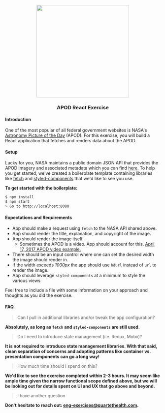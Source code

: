 <div align="center">
  <img src="https://s3.amazonaws.com/qh-public/static/img/Quartet+%2B+NASA.png" width="300" />
  <h3>APOD React Exercise</h3>
</div>

#### Introduction

One of the most popular of all federal government websites is NASA's [Astronomy Picture of the Day](https://apod.nasa.gov/apod/astropix.html) (APOD). For this exercise, you will build a React application that fetches and renders data about the APOD.

#### Setup

Lucky for you, NASA maintains a public domain JSON API that provides the APOD imagery and associated metadata which you can find [here](https://api.nasa.gov/api.html#apod). To help you get started, we've created a boilerplate template containing libraries like [fetch](https://github.com/github/fetch) and [styled-components](https://styled-components.com/) that we'd like to see you use.

**To get started with the boilerplate:**

```sh
$ npm install
$ npm start
> Go to http://localhost:8080
```

#### Expectations and Requirements

- App should make a request using `fetch` to the NASA API shared above.
- App should render the title, explanation, and copyright of the image.
- App should render the image itself.
    - Sometimes the APOD is a video. App should account for this. [April 17, 2017 APOD video example.](https://apod.nasa.gov/apod/ap170417.html)
- There should be an input control where one can set the desired width the image should render in.
- If the width exceeds _1000px_ the app should use `hdurl` instead of `url` to render the image.
- App should leverage `styled-components` at a minimum to style the various views

Feel free to include a file with some information on your approach and thoughts as you did the exercise.

#### FAQ

> Can I pull in additional libraries and/or tweak the app configuration?

**Absolutely, as long as `fetch` and `styled-components` are still used.**

> Do I need to introduce state management (i.e. Redux, Mobx)?

**It is not required to introduce state management libraries. With that said, clean separation of concerns and adopting patterns like container vs. presentation components can go a long way!**

> How much time should I spend on this?

**We'd like to see the exercise completed within 2-3 hours. It may seem like ample time given the narrow functional scope defined above, but we will be looking out for details spent on UI and UX that go above and beyond.**

> I have another question

**Don't hesitate to reach out: [eng-exercises@quartethealth.com](mailto:eng-exercises@quartethealth.com).**
